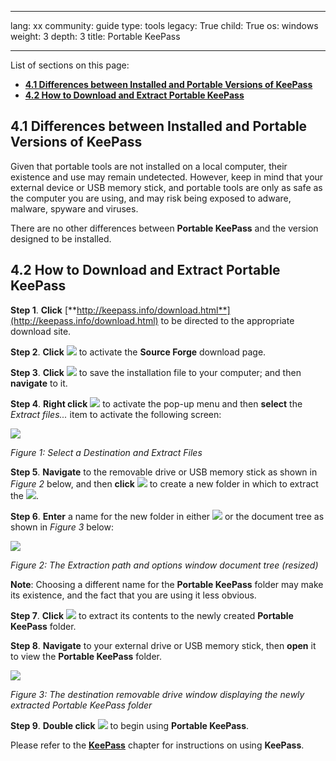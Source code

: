 

---

lang: xx
community: guide
type: tools
legacy: True
child: True
os: windows
weight: 3
depth: 3
title: Portable KeePass

---

List of sections on this page:

- [**4.1 Differences between Installed and Portable Versions of KeePass**](#4.1)
- [**4.2 How to Download and Extract Portable KeePass**](#4.2)

<a name="4.1"></a>
## 4.1 Differences between Installed and Portable Versions of KeePass ##

Given that portable tools are not installed on a local computer, their existence and use may remain undetected. However, keep in mind that your external device or USB memory stick, and portable tools are only as safe as the computer you are using, and may risk being exposed to adware, malware, spyware and viruses.

There are no other differences between **Portable KeePass** and the version designed to be installed.

<a name="4.2"></a>
## 4.2 How to Download and Extract Portable KeePass ##

**Step 1**. **Click** [**http://keepass.info/download.html**](http://keepass.info/download.html) to be directed to the appropriate download site.

**Step 2**. **Click** ![](/sbox/screen/keepassportable-en-1/01.png) to activate the **Source Forge** download page.

**Step 3**. **Click** ![](/sbox/screen/keepassportable-en-1/02.png) to save the installation file to your computer; and then **navigate** to it.

**Step 4**. **Right click** ![](/sbox/screen/keepassportable-en-1/02.png) to activate the pop-up menu and then **select** the *Extract files...* item to activate the following screen:

![](/sbox/screen/keepassportable-en-1/04.png) 

*Figure 1: Select a Destination and Extract Files*

**Step 5**. **Navigate** to the removable drive or USB memory stick as shown in *Figure 2* below, and then **click** ![](/sbox/screen/keepassportable-en-1/06.png) to create a new folder in which to extract the ![](/sbox/screen/keepass-en-1/02.png).

**Step 6**. **Enter** a name for the new folder in either ![](/sbox/screen/keepassportable-en-1/08.png) or the document tree as shown in *Figure 3* below: 

![](/sbox/screen/keepassportable-en-1/09.png)

*Figure 2: The Extraction path and options window document tree (resized)*

**Note**: Choosing a different name for the **Portable KeePass** folder may make its existence, and the fact that you are using it less obvious.

**Step 7**. **Click** ![](/sbox/screen/keepassportable-en-1/10.png) to extract its contents to the newly created **Portable KeePass** folder. 

**Step 8**. **Navigate** to your external drive or USB memory stick, then **open** it to view the **Portable KeePass** folder.

![](/sbox/screen/keepassportable-en-1/11.png)

*Figure 3: The destination removable drive window displaying the newly extracted Portable KeePass folder*

**Step 9**. **Double click** ![](/sbox/screen/keepassportable-en-1/12.png) to begin using **Portable KeePass**.

Please refer to the [**KeePass**](/en/keepass_main) chapter for instructions on using **KeePass**.


